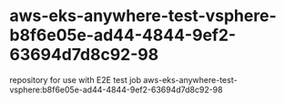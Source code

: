 # aws-eks-anywhere-test-vsphere-b8f6e05e-ad44-4844-9ef2-63694d7d8c92-98
repository for use with E2E test job aws-eks-anywhere-test-vsphere:b8f6e05e-ad44-4844-9ef2-63694d7d8c92-98
